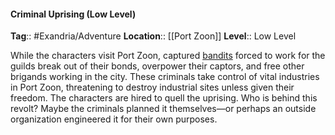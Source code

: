 #### Criminal Uprising (Low Level)
**Tag**:: #Exandria/Adventure
**Location**:: [[Port Zoon]]
**Level**:: Low Level

 While the characters visit Port Zoon, captured [bandits](https://www.dndbeyond.com/monsters/bandit) forced to work for the guilds break out of their bonds, overpower their captors, and free other brigands working in the city. These criminals take control of vital industries in Port Zoon, threatening to destroy industrial sites unless given their freedom. The characters are hired to quell the uprising. Who is behind this revolt? Maybe the criminals planned it themselves—or perhaps an outside organization engineered it for their own purposes.
